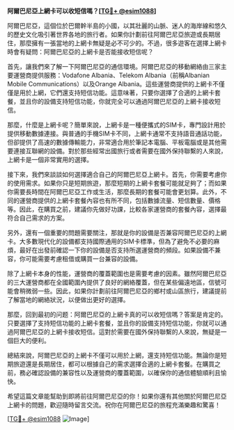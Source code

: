 **阿爾巴尼亞上網卡可以收短信嗎？[[TG💪+ @esim1088](https://t.me/s/esim1088)]**

阿爾巴尼亞，這個位於巴爾幹半島的小國，以其壯麗的山脈、迷人的海岸線和悠久的歷史文化吸引著世界各地的旅行者。如果你計劃前往阿爾巴尼亞旅遊或長期居住，那麼擁有一張當地的上網卡無疑是必不可少的。不過，很多遊客在選擇上網卡時會有疑問：阿爾巴尼亞的上網卡是否能接收短信呢？

首先，讓我們來了解一下阿爾巴尼亞的通信環境。阿爾巴尼亞的移動網絡由三家主要運營商提供服務：Vodafone Albania、Telekom Albania（前稱Albanian Mobile Communications）以及Orange Albania。這些運營商提供的上網卡不僅僅是用於上網，它們還支持短信功能。這意味著，只要你選擇了合適的上網卡套餐，並且你的設備支持短信功能，你就完全可以通過阿爾巴尼亞的上網卡接收短信。

那麼，什麼是上網卡呢？簡單來說，上網卡是一種便攜式的SIM卡，專門設計用於提供移動數據連接。與普通的手機SIM卡不同，上網卡通常不支持語音通話功能，但卻提供了高速的數據傳輸能力，非常適合用於筆記本電腦、平板電腦或是其他需要連接互聯網的設備。對於那些經常出國旅行或者需要在國外保持聯繫的人來說，上網卡是一個非常實用的選擇。

接下來，我們來談談如何選擇適合自己的阿爾巴尼亞上網卡。首先，你需要考慮你的使用需求。如果你只是短期旅遊，那麼短期的上網卡套餐可能就足夠了；而如果你需要長時間在阿爾巴尼亞工作或生活，那麼長期的套餐可能會更划算。此外，不同的運營商提供的上網卡套餐內容也有所不同，包括數據流量、短信數量、價格等。因此，在購買之前，建議你先做好功課，比較各家運營商的套餐內容，選擇最符合自己需求的方案。

另外，還有一個重要的問題需要關注，那就是你的設備是否兼容阿爾巴尼亞的上網卡。大多數現代化的設備都支持國際通用的SIM卡標準，但為了避免不必要的麻煩，最好在出發前確認一下你的設備是否支持所選運營商的頻段。如果設備不兼容，你可能需要考慮租借或購買一台兼容的設備。

除了上網卡本身的性能，運營商的覆蓋範圍也是需要考慮的因素。雖然阿爾巴尼亞的三大運營商都在全國範圍內提供了良好的網絡覆蓋，但在某些偏遠地區，信號可能會稍微弱一些。因此，如果你計劃前往阿爾巴尼亞的鄉村或山區旅行，建議提前了解當地的網絡狀況，以便做出更好的選擇。

那麼，回到最初的问题：阿爾巴尼亞的上網卡真的可以收短信嗎？答案是肯定的。只要選擇了支持短信功能的上網卡套餐，並且你的設備支持短信功能，你就可以通過阿爾巴尼亞的上網卡接收短信。這對於需要在國外保持聯繫的人來說，無疑是一個巨大的便利。

總結來說，阿爾巴尼亞的上網卡不僅可以用於上網，還支持短信功能。無論你是短期旅遊還是長期居住，都可以根據自己的需求選擇合適的上網卡套餐。在購買之前，務必確認設備的兼容性以及運營商的覆蓋範圍，以確保你的通信體驗順利且愉快。

希望這篇文章能幫助到即將前往阿爾巴尼亞的你！如果你還有其他關於阿爾巴尼亞上網卡的問題，歡迎隨時留言交流。祝你在阿爾巴尼亞的旅程充滿樂趣和驚喜！

[[TG💪+ @esim1088](https://t.me/s/esim1088) ![Image](https://i.postimg.cc/4NQfJmqS/Snipaste-2025-05-13-00-14-12.png)]
